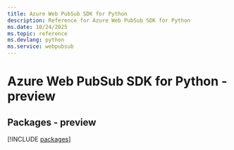 ```yaml
---
title: Azure Web PubSub SDK for Python
description: Reference for Azure Web PubSub SDK for Python
ms.date: 10/24/2025
ms.topic: reference
ms.devlang: python
ms.service: webpubsub
---
```

# Azure Web PubSub SDK for Python - preview
## Packages - preview
[!INCLUDE [packages](web-pubsub-index.md)]